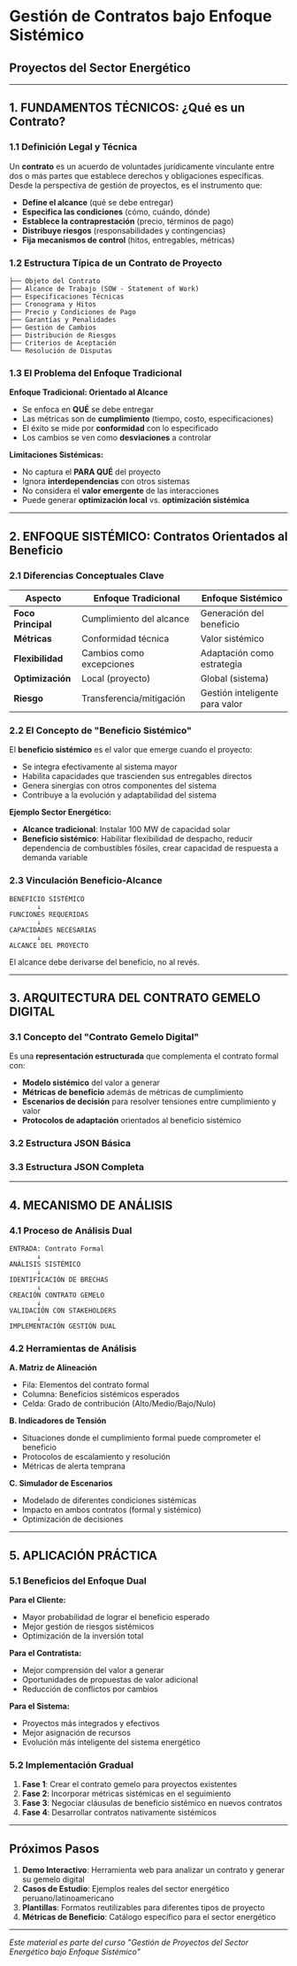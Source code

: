 # Gestión de Contratos bajo Enfoque Sistémico
## Proyectos del Sector Energético

---

## 1. FUNDAMENTOS TÉCNICOS: ¿Qué es un Contrato?

### 1.1 Definición Legal y Técnica

Un **contrato** es un acuerdo de voluntades jurídicamente vinculante entre dos o más partes que establece derechos y obligaciones específicas. Desde la perspectiva de gestión de proyectos, es el instrumento que:

- **Define el alcance** (qué se debe entregar)
- **Especifica las condiciones** (cómo, cuándo, dónde)
- **Establece la contraprestación** (precio, términos de pago)
- **Distribuye riesgos** (responsabilidades y contingencias)
- **Fija mecanismos de control** (hitos, entregables, métricas)

### 1.2 Estructura Típica de un Contrato de Proyecto

```
├── Objeto del Contrato
├── Alcance de Trabajo (SOW - Statement of Work)
├── Especificaciones Técnicas
├── Cronograma y Hitos
├── Precio y Condiciones de Pago
├── Garantías y Penalidades
├── Gestión de Cambios
├── Distribución de Riesgos
├── Criterios de Aceptación
└── Resolución de Disputas
```

### 1.3 El Problema del Enfoque Tradicional

**Enfoque Tradicional: Orientado al Alcance**
- Se enfoca en **QUÉ** se debe entregar
- Las métricas son de **cumplimiento** (tiempo, costo, especificaciones)
- El éxito se mide por **conformidad** con lo especificado
- Los cambios se ven como **desviaciones** a controlar

**Limitaciones Sistémicas:**
- No captura el **PARA QUÉ** del proyecto
- Ignora **interdependencias** con otros sistemas
- No considera el **valor emergente** de las interacciones
- Puede generar **optimización local** vs. **optimización sistémica**

---

## 2. ENFOQUE SISTÉMICO: Contratos Orientados al Beneficio

### 2.1 Diferencias Conceptuales Clave

| Aspecto | Enfoque Tradicional | Enfoque Sistémico |
|---------|-------------------|-------------------|
| **Foco Principal** | Cumplimiento del alcance | Generación del beneficio |
| **Métricas** | Conformidad técnica | Valor sistémico |
| **Flexibilidad** | Cambios como excepciones | Adaptación como estrategia |
| **Optimización** | Local (proyecto) | Global (sistema) |
| **Riesgo** | Transferencia/mitigación | Gestión inteligente para valor |

### 2.2 El Concepto de "Beneficio Sistémico"

El **beneficio sistémico** es el valor que emerge cuando el proyecto:
- Se integra efectivamente al sistema mayor
- Habilita capacidades que trascienden sus entregables directos
- Genera sinergias con otros componentes del sistema
- Contribuye a la evolución y adaptabilidad del sistema

**Ejemplo Sector Energético:**
- **Alcance tradicional**: Instalar 100 MW de capacidad solar
- **Beneficio sistémico**: Habilitar flexibilidad de despacho, reducir dependencia de combustibles fósiles, crear capacidad de respuesta a demanda variable

### 2.3 Vinculación Beneficio-Alcance

```
BENEFICIO SISTÉMICO
       ↓
FUNCIONES REQUERIDAS
       ↓
CAPACIDADES NECESARIAS
       ↓
ALCANCE DEL PROYECTO
```

El alcance debe derivarse del beneficio, no al revés.

---

## 3. ARQUITECTURA DEL CONTRATO GEMELO DIGITAL

### 3.1 Concepto del "Contrato Gemelo Digital"

Es una **representación estructurada** que complementa el contrato formal con:
- **Modelo sistémico** del valor a generar
- **Métricas de beneficio** además de métricas de cumplimiento
- **Escenarios de decisión** para resolver tensiones entre cumplimiento y valor
- **Protocolos de adaptación** orientados al beneficio sistémico

### 3.2 Estructura JSON Básica



### 3.3 Estructura JSON Completa



---

## 4. MECANISMO DE ANÁLISIS

### 4.1 Proceso de Análisis Dual

```
ENTRADA: Contrato Formal
       ↓
ANÁLISIS SISTÉMICO
       ↓
IDENTIFICACIÓN DE BRECHAS
       ↓
CREACIÓN CONTRATO GEMELO
       ↓
VALIDACIÓN CON STAKEHOLDERS
       ↓
IMPLEMENTACIÓN GESTIÓN DUAL
```

### 4.2 Herramientas de Análisis

**A. Matriz de Alineación**
- Fila: Elementos del contrato formal
- Columna: Beneficios sistémicos esperados
- Celda: Grado de contribución (Alto/Medio/Bajo/Nulo)

**B. Indicadores de Tensión**
- Situaciones donde el cumplimiento formal puede comprometer el beneficio
- Protocolos de escalamiento y resolución
- Métricas de alerta temprana

**C. Simulador de Escenarios**
- Modelado de diferentes condiciones sistémicas
- Impacto en ambos contratos (formal y sistémico)
- Optimización de decisiones

---

## 5. APLICACIÓN PRÁCTICA

### 5.1 Beneficios del Enfoque Dual

**Para el Cliente:**
- Mayor probabilidad de lograr el beneficio esperado
- Mejor gestión de riesgos sistémicos
- Optimización de la inversión total

**Para el Contratista:**
- Mejor comprensión del valor a generar
- Oportunidades de propuestas de valor adicional
- Reducción de conflictos por cambios

**Para el Sistema:**
- Proyectos más integrados y efectivos
- Mejor asignación de recursos
- Evolución más inteligente del sistema energético

### 5.2 Implementación Gradual

1. **Fase 1**: Crear el contrato gemelo para proyectos existentes
2. **Fase 2**: Incorporar métricas sistémicas en el seguimiento
3. **Fase 3**: Negociar cláusulas de beneficio sistémico en nuevos contratos
4. **Fase 4**: Desarrollar contratos nativamente sistémicos

---

## Próximos Pasos

1. **Demo Interactivo**: Herramienta web para analizar un contrato y generar su gemelo digital
2. **Casos de Estudio**: Ejemplos reales del sector energético peruano/latinoamericano
3. **Plantillas**: Formatos reutilizables para diferentes tipos de proyecto
4. **Métricas de Beneficio**: Catálogo específico para el sector energético

---

*Este material es parte del curso "Gestión de Proyectos del Sector Energético bajo Enfoque Sistémico"*